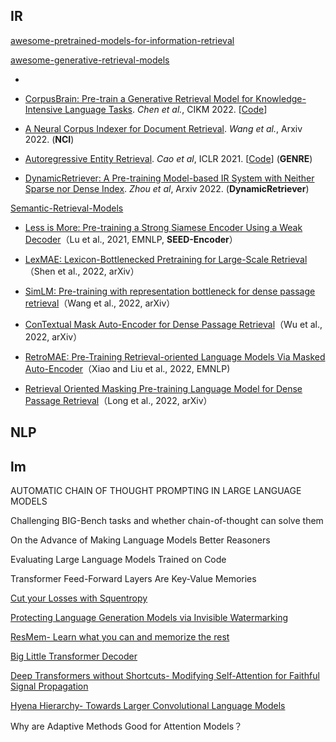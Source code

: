 ## IR

[awesome-pretrained-models-for-information-retrieval](https://github.com/ict-bigdatalab/awesome-pretrained-models-for-information-retrieval)

[awesome-generative-retrieval-models](https://github.com/Chriskuei/awesome-generative-retrieval-models) 

- 

- [CorpusBrain: Pre-train a Generative Retrieval Model for Knowledge-Intensive Language Tasks](https://arxiv.org/abs/2208.07652). *Chen et al.*, CIKM 2022. [[Code](https://github.com/ict-bigdatalab/CorpusBrain)] 
- [A Neural Corpus Indexer for Document Retrieval](https://arxiv.org/abs/2206.02743). *Wang et al.*, Arxiv 2022. (**NCI**)
- [Autoregressive Entity Retrieval](https://arxiv.org/pdf/2010.00904.pdf). *Cao et al*, ICLR 2021. [[Code](https://github.com/facebookresearch/GENRE)] (**GENRE**)
- [DynamicRetriever: A Pre-training Model-based IR System with Neither Sparse nor Dense Index](https://arxiv.org/pdf/2203.00537.pdf). *Zhou et al*, Arxiv 2022. (**DynamicRetriever**)

[Semantic-Retrieval-Models](https://github.com/caiyinqiong/Semantic-Retrieval-Models) 

- [Less is More: Pre-training a Strong Siamese Encoder Using a Weak Decoder](https://arxiv.org/pdf/2102.09206.pdf)（Lu et al., 2021, EMNLP, **SEED-Encoder**）
- [LexMAE: Lexicon-Bottlenecked Pretraining for Large-Scale Retrieval](https://arxiv.org/pdf/2208.14754v1.pdf)（Shen et al., 2022, arXiv）

- [SimLM: Pre-training with representation bottleneck for dense passage retrieval](https://arxiv.org/pdf/2207.02578.pdf)（Wang et al., 2022, arXiv）

- [ConTextual Mask Auto-Encoder for Dense Passage Retrieval](https://arxiv.org/pdf/2208.07670.pdf)（Wu et al., 2022, arXiv）
- [RetroMAE: Pre-Training Retrieval-oriented Language Models Via Masked Auto-Encoder](https://arxiv.org/pdf/2205.12035.pdf)（Xiao and Liu et al., 2022, EMNLP)
- [Retrieval Oriented Masking Pre-training Language Model for Dense Passage Retrieval](https://arxiv.org/pdf/2210.15133.pdf)（Long et al., 2022, arXiv）



## NLP

## lm

AUTOMATIC CHAIN OF THOUGHT PROMPTING IN LARGE LANGUAGE MODELS

Challenging BIG-Bench tasks and whether chain-of-thought can solve them

On the Advance of Making Language Models Better Reasoners

Evaluating Large Language Models Trained on Code



Transformer Feed-Forward Layers Are Key-Value Memories







[Cut your Losses with Squentropy](https://arxiv.org/abs/2302.03952)

[Protecting Language Generation Models via Invisible Watermarking](https://arxiv.org/abs/2302.03162)

[ResMem- Learn what you can and memorize the rest](https://arxiv.org/abs/2302.01576)





[Big Little Transformer Decoder](https://arxiv.org/abs/2302.07863)

[Deep Transformers without Shortcuts- Modifying Self-Attention for Faithful Signal Propagation](https://arxiv.org/abs/2302.10322) 



[Hyena Hierarchy- Towards Larger Convolutional Language Models](https://arxiv.org/abs/2302.10866) 



Why are Adaptive Methods Good for Attention Models？